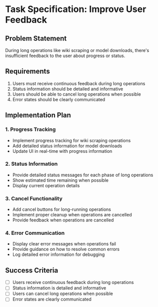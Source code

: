 # Task Specification: Improve User Feedback

## Problem Statement
During long operations like wiki scraping or model downloads, there's insufficient feedback to the user about progress or status.

## Requirements
1. Users must receive continuous feedback during long operations
2. Status information should be detailed and informative
3. Users should be able to cancel long operations when possible
4. Error states should be clearly communicated

## Implementation Plan

### 1. Progress Tracking
- Implement progress tracking for wiki scraping operations
- Add detailed status information for model downloads
- Update UI in real-time with progress information

### 2. Status Information
- Provide detailed status messages for each phase of long operations
- Show estimated time remaining when possible
- Display current operation details

### 3. Cancel Functionality
- Add cancel buttons for long-running operations
- Implement proper cleanup when operations are cancelled
- Provide feedback when operations are cancelled

### 4. Error Communication
- Display clear error messages when operations fail
- Provide guidance on how to resolve common errors
- Log detailed error information for debugging

## Success Criteria
- [ ] Users receive continuous feedback during long operations
- [ ] Status information is detailed and informative
- [ ] Users can cancel long operations when possible
- [ ] Error states are clearly communicated